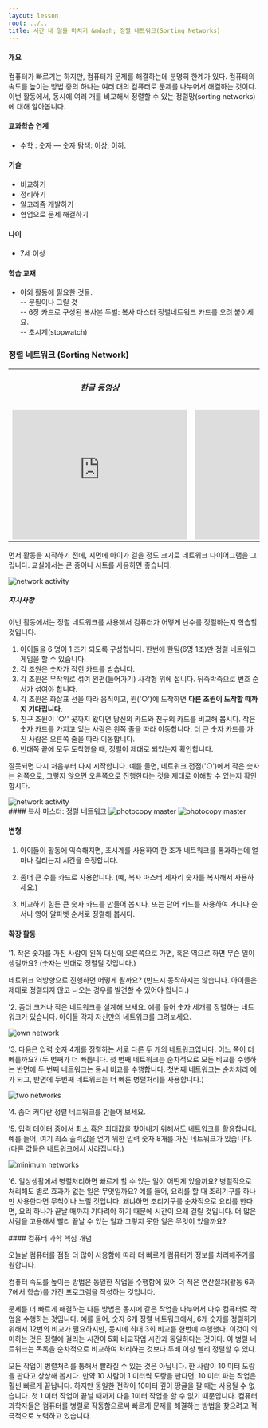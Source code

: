 ```yaml
---
layout: lesson
root: ../..
title: 시간 내 일을 마치기 &mdash; 정렬 네트워크(Sorting Networks)
---
```

<div class="objectives" markdown="1">

#### 개요  

컴퓨터가 빠르기는 하지만, 컴퓨터가 문제를 해결하는데 분명히 한계가 있다. 컴퓨터의 속도를 높이는 방법 중의 하나는 여러 대의 컴퓨터로 문제를 나누어서 해결하는 것이다. 이번 활동에서, 동시에 여러 개를 비교해서 정렬할 수 있는 정렬망(sorting networks)에 대해 알아봅니다.

#### 교과학습 연계  
- 수학 : 숫자 &mdash; 숫자 탐색: 이상, 이하.

#### 기술  
- 비교하기
- 정리하기
- 알고리즘 개발하기
- 협업으로 문제 해결하기

#### 나이  
- 7세 이상

#### 학습 교재  
- 야외 활동에 필요한 것들.  
-- 분필이나 그릴 것  
-- 6장 카드로 구성된 복사본 두벌: 복사 마스터 정렬네트워크 카드를 오려 붙이세요.  
-- 초시계(stopwatch)

</div>

### 정렬 네트워크 (Sorting Network)

<div class="row-fluid">
<div class="span6">
<table width="100%" class="table table-striped">
    <tr>
        <td width="50%"><h5> <center>한글 동영상</center> </h5></td>
        <td width="50%"><h5> <center>영문 동영상</center> </h5></td>
    </tr>
    <tr>
        <td>
            <div class="youtube">
                <iframe width="350" height="260" src="https://www.youtube.com/embed/-eI3bbsbOPI" frameborder="0" allowfullscreen>
                </iframe>
            </div>
        </td>
        <td>
            <div class="youtube">
                <iframe width="350" height="260" src="https://www.youtube.com/embed/30WcPnvfiKE" frameborder="0" allowfullscreen>
                </iframe>
            </div>    
        </td>
    </tr>
</table>
</div>
</div>


먼저 활동을 시작하기 전에, 지면에 아이가 걸을 정도 크기로 네트워크 다이어그램을 그립니다. 교실에서는 큰 종이나 시트를 사용하면 좋습니다.

<img src="img/ch08-parallel/08-parallel-01-activity.png" alt="network activity" />  

##### 지시사항
이번 활동에서는 정렬 네트워크를 사용해서 컴퓨터가 어떻게 난수를 정렬하는지 학습할 것입니다.  

1. 아이들을 6 명이 1 조가 되도록 구성합니다. 한번에 한팀(6명 1조)만 정렬 네트워크게임을 할 수 있습니다.  
2. 각 조원은 숫자가 적힌 카드를 받습니다.  
3. 각 조원은 무작위로 섞여 왼편(들어가기) 사각형 위에 섭니다.  뒤죽박죽으로 번호 순서가 섞여야 합니다.  
4. 각 조원은 화살표 선을 따라 움직이고, 원('○')에 도착하면 **다른 조원이 도착할 때까지 기다립니다**.  
5. 친구 조원이 '○'' 곳까지 왔다면 당신의 카드와 친구의 카드를 비교해 봅시다. 작은 숫자 카드를 가지고 있는 사람은 왼쪽 줄을 따라 이동합니다. 더 큰 숫자 카드를 가진 사람은 오른쪽 줄을 따라 이동합니다.  
6. 반대쪽 끝에 모두 도착했을 때, 정렬이 제대로 되었는지 확인합니다.  

잘못되면 다시 처음부터 다시 시작합니다. 예를 들면, 네트워크 접점('○')에서 작은 숫자는 왼쪽으로, 그렇지 않으면 오른쪽으로 진행한다는 것을 제대로 이해할 수 있는지 확인합시다.  

<img src="img/ch08-parallel/08-parallel-01-activity-solution.png" alt="network activity" />  


<div class="challenge" markdown="1">
#### 복사 마스터: 정렬 네트워크

<img src="img/ch08-parallel/08-parallel-02-photocopy-master-01.png" alt="photocopy master" />  

<img src="img/ch08-parallel/08-parallel-02-photocopy-master-02.png" alt="photocopy master" />  

</div>

<div class="challenge" markdown="1">

#### 변형
1. 아이들이 활동에 익숙해지면, 초시계를 사용하여 한 조가 네트워크를 통과하는데 얼마나 걸리는지 시간을 측정합니다.  

2. 좀더 큰 수를 카드로 사용합니다. (예, 복사 마스터 세자리 숫자를 복사해서 사용하세요.)  

3. 비교하기 힘든 큰 숫자 카드를 만들어 봅시다. 또는 단어 카드를 사용하여 가나다 순서나 영어 알파벳 순서로 정렬해 봅시다.  

#### 확장 활동  

\'1. 작은 숫자를 가진 사람이 왼쪽 대신에 오른쪽으로 가면, 혹은 역으로 하면 무슨 일이 생길까요? (숫자는 반대로 정렬될 것입니다.)  

네트워크 역방향으로 진행하면 어떻게 될까요? (반드시 동작하지는 않습니다. 아이들은 제대로 정렬되지 않고 나오는 경우를 발견할 수 있어야 합니다.) 

\'2. 좀더 크거나 작은 네트워크를 설계해 보세요. 예를 들어 숫자 세개를 정렬하는 네트워크가 있습니다. 아이들 각자 자신만의 네트워크를 그려보세요.  

<img src="img/ch08-parallel/08-parallel-03-own-network.png" alt="own network" />  

\'3. 다음은 입력 숫자 4개를 정렬하는 서로 다른 두 개의 네트워크입니다. 어느 쪽이 더 빠를까요? (두 번째가 더 빠릅니다. 첫 번째 네트워크는 순차적으로 모든 비교를 수행하는 반면에 두 번째 네트워크는 동시 비교를 수행합니다. 첫번째 네트워크는 순차처리 예가 되고, 반면에 두번째 네트워크는 더 빠른 병렬처리를 사용합니다.)

<img src="img/ch08-parallel/08-parallel-04-two-networks.png" alt="two networks" />  

\'4. 좀더 커다란 정렬 네트워크를 만들어 보세요.  

\'5. 입력 데이터 중에서 최소 혹은 최대값을 찾아내기 위해서도 네트워크를 활용합니다. 예를 들어, 여기 최소 출력값을 얻기 위한 입력 숫자 8개를 가진 네트워크가 있습니다. (다른 값들은 네트워크에서 사라집니다.)

<img src="img/ch08-parallel/08-parallel-05-minimum-networks.png" alt="minimum networks" />

\'6. 일상생활에서 병렬처리하면 빠르게 할 수 있는 일이 어떤게 있을까요? 병렬적으로 처리해도 별로 효과가 없는 일은 무엇일까요? 예를 들어, 요리를 할 때 조리기구를 하나만 사용한다면 무척이나 느릴 것입니다. 왜냐하면 조리기구를 순차적으로 요리를 한다면, 요리 하나가 끝날 때까지 기다려야 하기 때문에 시간이 오래 걸릴 것입니다. 더 많은 사람을 고용해서 빨리 끝날 수 있는 일과 그렇지 못한 일은 무엇이 있을까요?

</div>

<div class="keypoints" markdown="1">
#### 컴퓨터 과학 핵심 개념

오늘날 컴퓨터를 점점 더 많이 사용함에 따라 더 빠르게 컴퓨터가 정보를 처리해주기를 원합니다.  

컴퓨터 속도를 높이는 방법은 동일한 작업을 수행함에 있어 더 적은 연산절차(활동 6과 7에서 학습)를 가진 프로그램을 작성하는 것입니다.  

문제를 더 빠르게 해결하는 다른 방법은 동시에 같은 작업을 나누어서 다수 컴퓨터로 작업을 수행하는 것입니다. 예를 들어, 숫자 6개 정렬 네트워크에서, 6개 숫자를 정렬하기 위해서 12번의 비교가 필요하지만, 동시에 최대 3회 비교를 한번에 수행했다. 이것이 의미하는 것은 정렬에 걸리는 시간이 5회 비교작업 시간과 동일하다는 것이다. 이 병렬 네트워크는 목록을 순차적으로 비교하여 처리하는 것보다 두배 이상 빨리 정렬할 수 있다.  

모든 작업이 병렬처리를 통해서 빨라질 수 있는 것은 아닙니다. 한 사람이 10 미터 도랑을 판다고 상상해 봅시다. 만약 10 사람이 1 미터씩 도랑을 판다면, 10 미터 파는 작업은 훨씬 빠르게 끝납니다. 하지만 동일한 전략이 10미터 깊이 땅굴을 팔 때는 사용될 수 없습니다. 첫 1 미터 작업이 끝날 때까지 다음 1미터 작업을 할 수 없기 때문입니다. 컴퓨터 과학자들은 컴퓨터를 병렬로 작동함으로써 빠르게 문제를 해결하는 방법을 찾으려고 적극적으로 노력하고 있습니다.

</div>  
